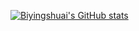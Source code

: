 [![Biyingshuai's GitHub stats](https://github-readme-stats.vercel.app/api?username=biyingshuai)](https://github.com/biyingshuai/biyingshuai)
